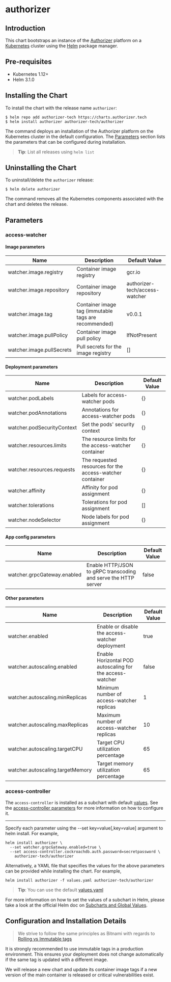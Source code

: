 # authorizer

## Introduction
This chart bootstraps an instance of the [Authorizer](https://authorizer-tech.github.io) platform on a [Kubernetes](https://kubernetes.io) cluster using the [Helm](https://helm.sh) package manager.

## Pre-requisites
- Kubernetes 1.12+
- Helm 3.1.0

## Installing the Chart
To install the chart with the release name `authorizer`:

```console
$ helm repo add authorizer-tech https://charts.authorizer.tech
$ helm install authorizer authorizer-tech/authorizer
```

The command deploys an installation of the Authorizer platform on the Kubernetes cluster in the default configuration. The [Parameters](#parameters) section lists the parameters that can be configured during installation.

> **Tip**: List all releases using `helm list`

## Uninstalling the Chart

To uninstall/delete the `authorizer` release:

```console
$ helm delete authorizer
```

The command removes all the Kubernetes components associated with the chart and deletes the release.

## Parameters

### access-watcher

#### Image parameters
| Name                      | Description                                            | Default Value                     |
|---------------------------|--------------------------------------------------------|-----------------------------------|
| watcher.image.registry    | Container image registry                               | gcr.io                            |
| watcher.image.repository  | Container image repository                             | authorizer-tech/access-watcher    |
| watcher.image.tag         | Container image tag (immutable tags are recommended)   | v0.0.1                            |
| watcher.image.pullPolicy  | Container image pull policy                            | IfNotPresent                      |
| watcher.image.pullSecrets | Pull secrets for the image registry                    | []                                |

#### Deployment parameters
| Name           | Description                         | Default Value |
|----------------|-------------------------------------|---------------|
| watcher.podLabels      | Labels for access-watcher pods      | {}            |
| watcher.podAnnotations | Annotations for access-watcher pods | {}            |
| watcher.podSecurityContext | Set the pods' security context | {}            |
| watcher.resources.limits | The resource limits for the access-watcher container | {} |
| watcher.resources.requests | The requested resources for the access-watcher container | {} |
| watcher.affinity | Affinity for pod assignment | {} |
| watcher.tolerations | Tolerations for pod assignment | [] |
| watcher.nodeSelector | Node labels for pod assignment | {} |

#### App config parameters
| Name                | Description                                                    | Default Value |
|---------------------|----------------------------------------------------------------|---------------|
| watcher.grpcGateway.enabled | Enable HTTP/JSON to gRPC transcoding and serve the HTTP server | false         |

#### Other parameters
| Name                | Description                                              | Default Value |
|---------------------|----------------------------------------------------------|---------------|
| watcher.enabled | Enable or disable the access-watcher deployment | true |
| watcher.autoscaling.enabled | Enable Horizontal POD autoscaling for the access-watcher | false         |
| watcher.autoscaling.minReplicas | Minimum number of access-watcher replicas | 1         |
| watcher.autoscaling.maxReplicas | Maximum number of access-watcher replicas | 10         |
| watcher.autoscaling.targetCPU | Target CPU utilization percentage | 65 |
| watcher.autoscaling.targetMemory | Target memory utilization percentage | 65 |

### access-controller
The `access-controller` is installed as a subchart with default [values](../access-controller/values.yaml). See the [access-controller parameters](../access-controller/README.md#parameters) for more information on how to configure it.

----

Specify each parameter using the --set key=value[,key=value] argument to helm install. For example,

```console
helm install authorizer \
  --set watcher.grpcGateway.enabled=true \
  --set access-controller.cockroachdb.auth.password=secretpassword \
    authorizer-tech/authorizer
```

Alternatively, a YAML file that specifies the values for the above parameters can be provided while installing the chart. For example,

```console
helm install authorizer -f values.yaml authorizer-tech/authorizer
```

> **Tip**: You can use the default [values.yaml](./values.yaml)

For more information on how to set the values of a subchart in Helm, please take a look at the official Helm doc on [Subcharts and Global Values](https://helm.sh/docs/chart_template_guide/subcharts_and_globals/).

## Configuration and Installation Details

> We strive to follow the same principles as Bitnami with regards to [Rolling vs Immutable tags](https://docs.bitnami.com/tutorials/understand-rolling-tags-containers/)

It is strongly recommended to use immutable tags in a production environment. This ensures your deployment does not change automatically if the same tag is updated with a different image.

We will release a new chart and update its container image tags if a new version of the main container is released or critical vulnerabilities exist.
